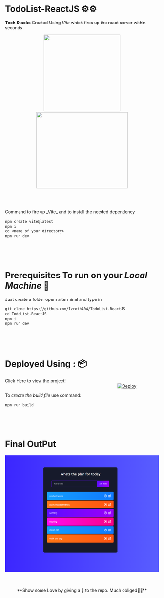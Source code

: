 ﻿# TodoList-ReactJS ⚙⚙

**Tech Stacks**
Created Using _Vite_ which fires up the react server within seconds
<p align="center">
<img src="https://vitejs.dev/logo.svg" height=250px width=250px>   <img src="https://upload.wikimedia.org/wikipedia/commons/thumb/a/a7/React-icon.svg/1200px-React-icon.svg.png" height=250px width=300px>
 </p>
<br />
<br />
<br />
Command to fire up _Vite_ and to install the needed dependency</br>

```
npm create vite@latest
npm i
cd <name of your directory>
npm run dev
``` 
<br />
<br />
<br />

# **Prerequisites** To run on your _Local Machine_  🤔
Just create a folder opem a terminal and type in 

```
git clone https://github.com/Izroth404/TodoList-ReactJS
cd TodoList-ReactJS
npm i
npm run dev
```
<br />
<br />
<br />

# Deployed Using : 📦
Click Here to view the project!
                          
                          [![Deploy](https://www.netlify.com/img/deploy/button.svg)](https://izroth-todolist.netlify.app/)
                          
<!--Useless-->
<!-- [Netlify](https://izroth-todolist.netlify.app/) <img src="https://images.prismic.io/boringowl/62b93e32-dfc5-4054-9534-003b15223bf6_Netlify+.jpeg?auto=compress,format" height=100px width=100px> -->


To _create the build file_ use command:
```
npm run build 
```
<br />
<br />
<br />

# **Final OutPut**
<img src="https://github.com/Izroth404/TodoList-ReactJS/blob/main/src/screenshoot.png" alt="Final Output"/>


<br />
<br />
<br />
                     
 <p align="center">
 **Show some Love by giving a 🌟 to the repo. Much obliged🤩🤩**  
</p> 

